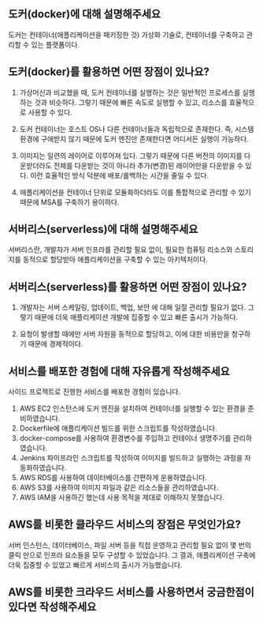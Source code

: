 ## 도커(docker)에 대해 설명해주세요

도커는 컨테이너(애플리케이션을 패키징한 것) 가상화 기술로, 컨테이너를 구축하고 관리할 수 있는 플랫폼이다.


## 도커(docker)를 활용하면 어떤 장점이 있나요?

1. 가상머신과 비교했을 때, 도커 컨테이너를 실행하는 것은 일반적인 프로세스를 실행하는 것과 비슷하다. 그렇기 때문에 빠른 속도로 실행할 수 있고, 리소스를 효율적으로 사용할 수 있다.

2. 도커 컨테이너는 호스트 OS나 다른 컨테이너들과 독립적으로 존재한다. 즉, 시스템 환경에 구애받지 않기 때문에 도커 엔진만 존재한다면 어디서든 실행이 가능하다.

3. 이미지는 일련의 레이어로 이루어져 있다. 그렇기 때문에 다른 버전의 이미지를 다운받더라도 전체를 다운받는 것이 아니라 추가(변경)된 레이어만을 다운받을 수 있다. 이런 효율적인 방식 덕분에 배포/롤백하는 시간을 줄일 수 있다.

4. 애플리케이션을 컨테이너 단위로 모듈화하더라도 이를 통합적으로 관리할 수 있기 때문에 MSA를 구축하기 용이하다.


## 서버리스(serverless)에 대해 설명해주세요

서버리스란, 개발자가 서버 인프라를 관리할 필요 없이, 필요한 컴퓨팅 리소스와 스토리지를 동적으로 할당받아 애플리케이션을 구축할 수 있는 아키텍처이다.


## 서버리스(serverless)를 활용하면 어떤 장점이 있나요?

1. 개발자는 서버 스케일링, 업데이트, 백업, 보안 에 대해 일절 관리할 필요가 없다. 그렇기 때문에 더욱 애플리케이션 개발에 집중할 수 있고 빠른 출시가 가능하다.

2. 요청이 발생할 때에만 서버 자원을 동적으로 할당하고, 이에 대한 비용만을 청구하기 때문에 경제적이다.


## 서비스를 배포한 경험에 대해 자유롭게 작성해주세요

사이드 프로젝트로 진행한 서비스를 배포한 경험이 있습니다.
1. AWS EC2 인스턴스에 도커 엔진을 설치하여 컨테이너를 실행할 수 있는 환경을 준비하였습니다.
2. Dockerfile에 애플리케이션 빌드를 위한 스크립트를 작성하였습니다.
3. docker-compose를 사용하여 환경변수를 주입하고 컨테이너 생명주기를 관리하였습니다.
4. Jenkins 파이프라인 스크립트를 작성하여 이미지를 빌드하고 실행하는 과정을 자동화하였습니다.
5. AWS RDS를 사용하여 데이터베이스를 간편하게 운용하였습니다.
6. AWS S3를 사용하여 이미지 파일과 같은 리소스들을 관리하였습니다.
7. AWS IAM을 사용하긴 했는데 사용 목적을 제대로 이해하지 못했습니다.


## AWS를 비롯한 클라우드 서비스의 장점은 무엇인가요?

서버 인스턴스, 데이터베이스, 파일 서버 등을 직접 운영하고 관리할 필요 없이 몇 번의 클릭 만으로 인프라 요소들을 모두 구성할 수 있었습니다.
그 결과, 애플리케이션 구축에 더욱 집중할 수 있었고 빠르게 서비스의 출시가 가능했습니다.


## AWS를 비롯한 크라우드 서비스를 사용하면서 궁금한점이 있다면 작성해주세요

